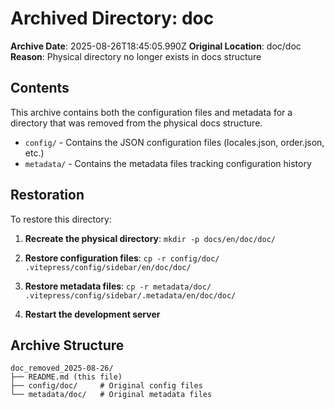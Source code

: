 # Archived Directory: doc

**Archive Date**: 2025-08-26T18:45:05.990Z
**Original Location**: doc/doc
**Reason**: Physical directory no longer exists in docs structure

## Contents
This archive contains both the configuration files and metadata for a directory that was removed from the physical docs structure.

- `config/` - Contains the JSON configuration files (locales.json, order.json, etc.)
- `metadata/` - Contains the metadata files tracking configuration history

## Restoration
To restore this directory:

1. **Recreate the physical directory**: 
   `mkdir -p docs/en/doc/doc/`

2. **Restore configuration files**:
   `cp -r config/doc/ .vitepress/config/sidebar/en/doc/doc/`

3. **Restore metadata files**:
   `cp -r metadata/doc/ .vitepress/config/sidebar/.metadata/en/doc/doc/`

4. **Restart the development server**

## Archive Structure
```
doc_removed_2025-08-26/
├── README.md (this file)
├── config/doc/     # Original config files
└── metadata/doc/   # Original metadata files
```
